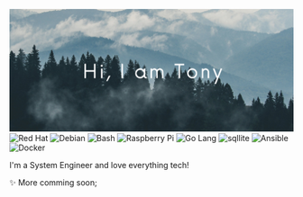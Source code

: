 ![Header Image](https://github.com/acavella/acavella/blob/master/assets/header.png)
![Red Hat](https://img.shields.io/badge/-Red%20Hat-000000?logo=redhat)
![Debian](https://img.shields.io/badge/-Debian-A81D33?logo=debian)
![Bash](https://img.shields.io/badge/-Bash-4EAA25?logo=gnubash)
![Raspberry Pi](https://img.shields.io/badge/-Raspberry%20Pi-A22846?logo=raspberrypi)
![Go Lang](https://img.shields.io/badge/-Go-00ADD8?logo=go)
![sqllite](https://img.shields.io/badge/-sqlite-003B57?logo=sqlite)
![Ansible](https://img.shields.io/badge/-Ansible-EE0000?logo=ansible)
![Docker](https://img.shields.io/badge/-Docker-2496ED?logo=Docker)

I'm a System Engineer and love everything tech!

✨ More comming soon;

<!--
**acavella/acavella** is a ✨ _special_ ✨ repository because its `README.md` (this file) appears on your GitHub profile.

Here are some ideas to get you started:

- 🔭 I’m currently working on ...
- 🌱 I’m currently learning ...
- 👯 I’m looking to collaborate on ...
- 🤔 I’m looking for help with ...
- 💬 Ask me about ...
- 📫 How to reach me: ...
- 😄 Pronouns: ...
- ⚡ Fun fact: ...
-->
